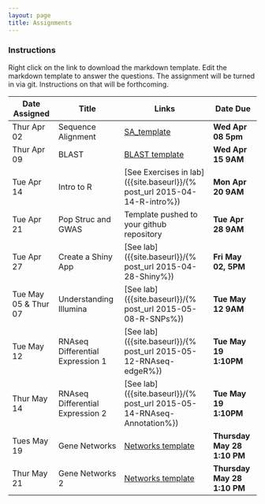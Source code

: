 ```yaml
---
layout: page
title: Assignments
---
```


### Instructions

Right click on the link to download the markdown template.  Edit the markdown template to answer the questions.  The assignment will be turned in via git.  Instructions on that will be forthcoming.

| Date Assigned | Title              | Links                                      | Date Due       |
|---------------|--------------------|--------------------------------------------|----------------|
| Thur Apr 02   | Sequence Alignment | [SA_template](unit1-worksheet.md)          | __Wed Apr 08 5pm__ |
| Thur Apr 09   | BLAST              | [BLAST template](assignment2-worksheet.md) | __Wed Apr 15 9AM__ |
| Tue Apr 14    | Intro to R         | [See Exercises in lab]({{site.baseurl}}/{% post_url 2015-04-14-R-intro%}) | __Mon Apr 20 9AM__ |
| Tue Apr 21    | Pop Struc and GWAS | Template pushed to your github repository  | __Tue Apr 28 9AM__ |
| Tue Apr 27    | Create a Shiny App | [See lab]({{site.baseurl}}/{% post_url 2015-04-28-Shiny%}) | __Fri May 02, 5PM__ |
| Tue May 05 & Thur 07    | Understanding Illumina | [See lab]({{site.baseurl}}/{% post_url 2015-05-08-R-SNPs%}) | __Tue May 12 9AM__ |
| Tue May 12  | RNAseq Differential Expression 1 | [See lab]({{site.baseurl}}/{% post_url 2015-05-12-RNAseq-edgeR%}) | __Tue May 19 1:10PM__ | 
| Thur May 14 | RNAseq Differential Expression 2 |  [See lab]({{site.baseurl}}/{% post_url 2015-05-14-RNAseq-Annotation%})| __Tue May 19 1:10PM__ |
| Tues May 19   | Gene Networks | [Networks template](Assignment_7_template.Rmd)          | __Thursday May 28 1:10 PM__ |
| Thur May 21   | Gene Networks 2 | [Networks template](Assignment_8_template.Rmd)          | __Thursday May 28 1:10 PM__ |

